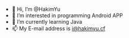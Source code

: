 - 👋 Hi, I’m @HakimYu
- 👀 I’m interested in programming Android APP
- 🌱 I’m currently learning Java
- 📫 My E-mail address is i@hakimyu.cf

<!---
HakimYu/HakimYu is a ✨ special ✨ repository because its `README.md` (this file) appears on your GitHub profile.
You can click the Preview link to take a look at your changes.
--->
